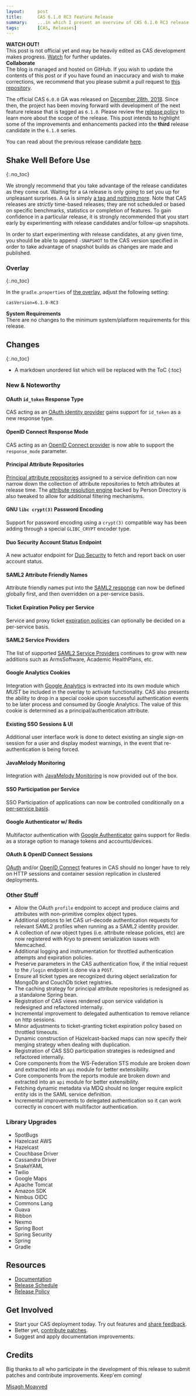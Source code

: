 ```yaml
---
layout:     post
title:      CAS 6.1.0 RC3 Feature Release
summary:    ...in which I present an overview of CAS 6.1.0 RC3 release.
tags:       [CAS, Releases]
---
```


<div class="alert alert-danger">
  <strong>WATCH OUT!</strong><br/>This post is not official yet and may be heavily edited as CAS development makes progress. <a href="https://apereo.github.io/feed.xml">Watch</a> for further updates.
</div>

<div class="alert alert-success">
  <strong>Collaborate</strong><br/>The blog is managed and hosted on GitHub. If you wish to update the contents of this post or if you have found an inaccuracy and wish to make corrections, we recommend that you please submit a pull request to <a href="https://github.com/apereo/apereo.github.io">this repository</a>.
</div>

The official CAS `6.0.0` GA was released on [December 28th, 2018](https://github.com/apereo/cas/releases/tag/v6.0.0). Since then, the project has been moving forward with development of the next feature release that is tagged as `6.1.0`. Please review the [release policy](https://apereo.github.io/cas/developer/Release-Policy.html) to learn more about the scope of the release. This post intends to highlight some of the improvements and enhancements packed into the **third** release candidate in the `6.1.0` series.

You can read about the previous release candidate [here](https://apereo.github.io/2019/03/01/610rc2-release/).

## Shake Well Before Use
{:.no_toc}

We strongly recommend that you take advantage of the release candidates as they come out. Waiting for a `GA` release is only going to set you up for unpleasant surprises. A `GA` is simply [a tag and nothing more](https://apereo.github.io/2017/03/08/the-myth-of-ga-rel/). Note that CAS releases are *strictly* time-based releases; they are not scheduled or based on specific benchmarks, statistics or completion of features. To gain confidence in a particular release, it is strongly recommended that you start early by experimenting with release candidates and/or follow-up snapshots.

In order to start experimenting with release candidates, at any given time, you should be able to append `-SNAPSHOT` to the CAS version specified in order to take advantage of snapshot builds as changes are made and published.

### Overlay
{:.no_toc}

In the `gradle.properties` of [the overlay](https://github.com/apereo/cas-overlay-template), adjust the following setting:

```properties
casVersion=6.1.0-RC3
```

<div class="alert alert-info">
  <strong>System Requirements</strong><br/>There are no changes to the minimum system/platform requirements for this release.
</div>

## Changes
{:.no_toc}

* A markdown unordered list which will be replaced with the ToC
{:toc}

### New & Noteworthy

#### OAuth `id_token` Response Type

CAS acting as an [OAuth identity provider](https://apereo.github.io/cas/development/installation/OAuth-OpenId-Authentication.html) gains support for `id_token` as a new response type.

#### OpenID Connect Response Mode

CAS acting as an [OpenID Connect provider](https://apereo.github.io/cas/development/installation/OIDC-Authentication.html) is now able to support the `response_mode` parameter.

#### Principal Attribute Repositories 

[Principal attribute repositories](https://apereo.github.io/cas/development/integration/Attribute-Release-Caching.html) assigned to a service definition can now narrow down the collection of attribute repositories to fetch attributes at release time. The [attribute resolution engine](https://apereo.github.io/cas/development/integration/Attribute-Resolution.html) backed by Person Directory is also tweaked to allow for additional filtering mechanisms.

#### GNU `libc crypt(3)` Password Encoding

Support for password encoding using a `crypt(3)` compatible way has been adding through a special `GLIBC_CRYPT` encoder type.

#### Duo Security Account Status Endpoint

A new actuator endpoint for [Duo Security](https://apereo.github.io/cas/development/mfa/DuoSecurity-Authentication.html) to 
fetch and report back on user account status.

#### SAML2 Attribute Friendly Names

Attribute friendly names put into the [SAML2 response](https://apereo.github.io/cas/development/installation/Configuring-SAML2-Authentication.html) can now be defined globally first, and then overridden on a per-service basis. 

#### Ticket Expiration Policy per Service

Service and proxy ticket [expiration policies](https://apereo.github.io/cas/development/ticketing/Configuring-Ticket-Expiration-Policy.html) can optionally be decided on a per-service basis.

#### SAML2 Service Providers

The list of supported [SAML2 Service Providers](https://apereo.github.io/cas/development/integration/Configuring-SAML-SP-Integrations.html) continues to grow
with new additions such as ArmsSoftware, Academic HealthPlans, etc.

#### Google Analytics Cookies

Integration with [Google Analytics](https://apereo.github.io/cas/development/integration/Configuring-Google-Analytics.html) is extracted into its own module which *MUST* be included in the overlay to activate functionality. CAS also presents the ability to drop in a special cookie upon successful authentication 
events to be later process and consumed by Google Analytics. The value of this cookie is determined as a principal/authentication attribute.

#### Existing SSO Sessions & UI

Additional user interface work is done to detect existing an single sign-on session for a user and display modest warnings, in the event that
re-authentication is being forced.

#### JavaMelody Monitoring

Integration with [JavaMelody Monitoring](https://apereo.github.io/cas/development/monitoring/Configuring-Monitoring-JavaMelody.html) 
is now provided out of the box.

#### SSO Participation per Service

SSO Participation of applications can now be controlled conditionally 
on a [per-service basis](https://apereo.github.io/cas/development/installation/Configuring-SSO-Session-Cookie.html).

#### Google Authenticator w/ Redis

Multifactor authentication with [Google Authenticator](https://apereo.github.io/cas/development/mfa/GoogleAuthenticator-Authentication.html)
gains support for Redis as a storage option to manage tokens and accounts/devices.

#### OAuth & OpenID Connect Sessions

[OAuth](https://apereo.github.io/cas/development/installation/OAuth-OpenId-Authentication.html) and/or [OpenID Connect](https://apereo.github.io/cas/development/protocol/OIDC-Protocol.html) features in CAS should no longer have to rely on HTTP sessions and container session replication in clustered deployments. 

### Other Stuff

- Allow the OAuth `profile` endpoint to accept and produce claims and attributes with non-primitive complex object types.
- Additional options to let CAS url-decode authentication requests for relevant SAML2 profiles when running as a SAML2 identity provider.
- A collection of *new* object types (i.e. attribute release policies, etc) are now registered with Kryo to prevent serialization issues with Memcached.
- Additional logging and instrumentation for throttled authentication attempts and expiration policies.
- Preserve parameters in the CAS authentication flow, if the initial request to the `/login` endpoint is done via a `POST`. 
- Ensure all ticket types are recognized during object serialization for MongoDb and CouchDb ticket registries.
- The caching strategy for principal attribute repositories is redesigned as a standalone Spring bean.
- Registration of CAS views rendered upon service validation is redesigned and refactored internally.
- Incremental improvement to delegated authentication to remove reliance on http sessions.
- Minor adjustments to ticket-granting ticket expiration policy based on throttled timeouts.
- Dynamic construction of Hazelcast-backed maps can now specify their merging strategy when dealing with duplication.
- Registration of CAS SSO participation strategies is redesigned and refactored internally.
- Core components from the WS-Federation STS module are broken down and extracted into an `api` module for better extensibility. 
- Core components from the reports module are broken down and extracted into an `api` module for better extensibility.
- Fetching dynamic metadata via MDQ should no longer require explicit entity ids in the SAML service definition. 
- Incremental improvements to delegated authentication so it can work correctly in concert with multifactor authentication.

### Library Upgrades

- SpotBugs
- Hazelcast AWS
- Hazelcast
- Couchbase Driver
- Cassandra Driver
- SnakeYAML
- Twilio
- Google Maps
- Apache Tomcat
- Amazon SDK
- Nimbus OIDC
- Commons Lang
- Guava
- Ribbon
- Nexmo
- Spring Boot
- Spring Security
- Spring
- Gradle

## Resources

- [Documentation](https://apereo.github.io/cas/development/)
- [Release Schedule](https://github.com/apereo/cas/milestones)
- [Release Policy](https://apereo.github.io/cas/developer/Release-Policy.html)

## Get Involved

- Start your CAS deployment today. Try out features and [share feedback](https://apereo.github.io/cas/Mailing-Lists.html).
- Better yet, [contribute patches](https://apereo.github.io/cas/developer/Contributor-Guidelines.html).
- Suggest and apply documentation improvements.

## Credits

Big thanks to all who participate in the development of this release to submit patches and contribute improvements. Keep'em coming!

[Misagh Moayyed](https://twitter.com/misagh84)
